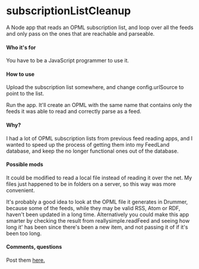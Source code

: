 # subscriptionListCleanup

A Node app that reads an OPML subscription list, and loop over all the feeds and only pass on the ones that are reachable and parseable.

#### Who it's for

You have to be a JavaScript programmer to use it. 

#### How to use

Upload the subscription list somewhere, and change config.urlSource to point to the list.

Run the app. It'll create an OPML with the same name that contains only the feeds it was able to read and correctly parse as a feed. 

#### Why?

I had a lot of OPML subscription lists from previous feed reading apps, and I wanted to speed up the process of getting them into my FeedLand database, and keep the no longer functional ones out of the database. 

#### Possible mods

It could be modified to read a local file instead of reading it over the net. My files just happened to be in folders on a server, so this way was more convenient. 

It's probably a good idea to look at the OPML file it generates in Drummer, because some of the feeds, while they may be valid RSS, Atom or RDF, haven't been updated in a long time. Alternatively you could make this app smarter by checking the result from reallysimple.readFeed and seeing how long it' has been since there's been a new item, and not passing it of if it's been too long. 

#### Comments, questions

Post them <a href="https://github.com/scripting/subscriptionListCleanup/issues/1">here.</a>

